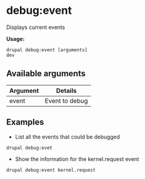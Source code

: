 # debug:event
Displays current events 

**Usage:**
```
drupal debug:event [arguments]
dev
```

## Available arguments
Argument | Details
---------|-------------
event | Event to debug

## Examples
* List all the events that could be debugged
```
drupal debug:evet
```
* Show the information for the kernel.request event
```
drupal debug:event kernel.request
```
